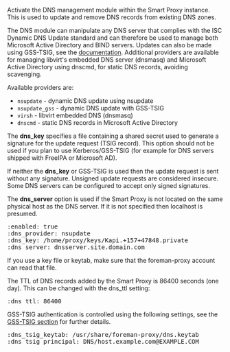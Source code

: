 
Activate the DNS management module within the Smart Proxy instance.  This is used to update and remove DNS records from existing DNS zones.

The DNS module can manipulate any DNS server that complies with the ISC Dynamic DNS Update standard and can therefore be used to manage both Microsoft Active Directory and BIND servers.  Updates can also be made using GSS-TSIG, see the [documentation](manuals/{{page.version}}/index.html#4.3.6GSS-TSIGDNS).  Additional providers are available for managing libvirt's embedded DNS server (dnsmasq) and Microsoft Active Directory using dnscmd, for static DNS records, avoiding scavenging.

Available providers are:

* `nsupdate` - dynamic DNS update using nsupdate
* `nsupdate_gss` - dynamic DNS update with GSS-TSIG
* `virsh` - libvirt embedded DNS (dnsmasq)
* `dnscmd` - static DNS records in Microsoft Active Directory

The **dns_key** specifies a file containing a shared secret used to generate a signature for the update request (TSIG record). This option should not be used if you plan to use Kerberos/GSS-TSIG (for example for DNS servers shipped with FreeIPA or Microsoft AD).

If neither the **dns_key** or GSS-TSIG is used then the update request is sent without any signature. Unsigned update requests are considered insecure. Some DNS servers can be configured to accept only signed signatures.

The **dns_server** option is used if the Smart Proxy is not located on the same physical host as the DNS server. If it is not specified then localhost is presumed.
<pre>
:enabled: true
:dns_provider: nsupdate
:dns_key: /home/proxy/keys/Kapi.+157+47848.private
:dns_server: dnsserver.site.domain.com
</pre>

<div class="alert alert-info">If you use a key file or keytab, make sure that the foreman-proxy account can read that file.</div>

The TTL of DNS records added by the Smart Proxy is 86400 seconds (one day).  This can be changed with the dns_ttl setting:
<pre>
:dns_ttl: 86400
</pre>

GSS-TSIG authentication is controlled using the following settings, see the [GSS-TSIG section](manuals/{{page.version}}/index.html#4.3.6GSS-TSIGDNS) for further details.
<pre>
:dns_tsig_keytab: /usr/share/foreman-proxy/dns.keytab
:dns_tsig_principal: DNS/host.example.com@EXAMPLE.COM
</pre>

